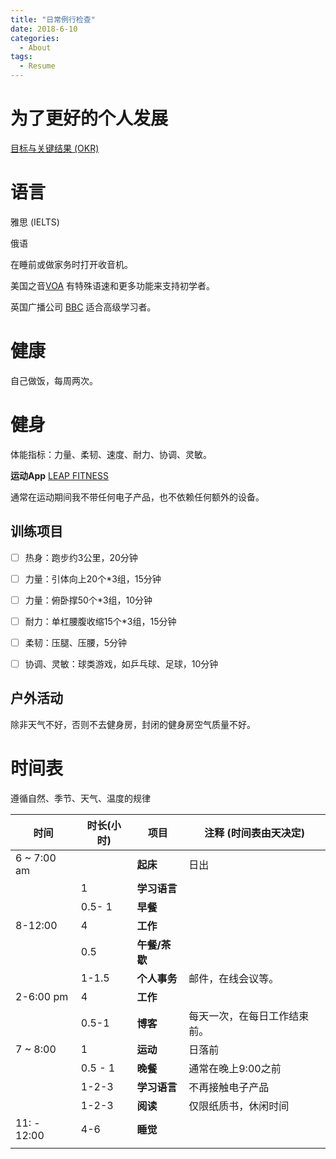 ```yaml
---
title: "日常例行检查"
date: 2018-6-10
categories:
  - About
tags:
  - Resume
---
```


# 为了更好的个人发展

[目标与关键结果 (OKR)](https://en.wikipedia.org/wiki/OKR)

# 语言

雅思 (IELTS)

俄语

在睡前或做家务时打开收音机。

美国之音[VOA](https://learningenglish.voanews.com/) 有特殊语速和更多功能来支持初学者。

英国广播公司 [BBC](https://www.bbc.co.uk/learningenglish/) 适合高级学习者。





# 健康

自己做饭，每周两次。

# 健身

体能指标：力量、柔韧、速度、耐力、协调、灵敏。

**运动App** [LEAP FITNESS](https://leap.app/)

通常在运动期间我不带任何电子产品，也不依赖任何额外的设备。



## 训练项目

- [ ] 热身：跑步约3公里，20分钟
- [ ] 力量：引体向上20个*3组，15分钟
- [ ] 力量：俯卧撑50个*3组，10分钟
- [ ] 耐力：单杠腰腹收缩15个*3组，15分钟
- [ ] 柔韧：压腿、压腰，5分钟
- [ ] 协调、灵敏：球类游戏，如乒乓球、足球，10分钟


## 户外活动

除非天气不好，否则不去健身房，封闭的健身房空气质量不好。

# 时间表

遵循自然、季节、天气、温度的规律

| 时间      | 时长(小时) | **项目**       | 注释 (时间表由天决定) |
| -------- | -------- | ------------- | ------------------- |
| 6 ~ 7:00 am |      | **起床**       | 日出                |
|       | 1     | **学习语言**   |                   |
|       | 0.5- 1    | **早餐**      |                   |
| 8-12:00  | 4     | **工作**       |                   |
|      | 0.5     | **午餐/茶歇** |                   |
|      | 1-1.5    | **个人事务**   | 邮件，在线会议等。          |
| 2-6:00 pm  | 4     | **工作**       |                   |
|      | 0.5-1    | **博客**       | 每天一次，在每日工作结束前。       |
| 7 ~ 8:00   | 1     | **运动**       | 日落前                 |
|      | 0.5 - 1   | **晚餐**       | 通常在晚上9:00之前        |
|      | 1-2-3   | **学习语言**   | 不再接触电子产品          |
|      | 1-2-3  | **阅读**     | 仅限纸质书，休闲时间        |
| 11: - 12:00 | 4-6   | **睡觉**       |                   |
|       |       |              |                   |
